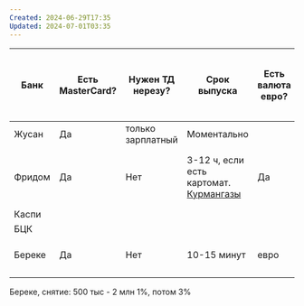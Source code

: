 ```yaml
---
Created: 2024-06-29T17:35
Updated: 2024-07-01T03:35
---
```

|Банк|Есть MasterCard?|Нужен ТД нерезу?|Срок выпуска|Есть валюта евро?|Комиссия на переводы на зарубежные MC|Стоимость обслуживания|Исх свифт|Есть стягивание?|
|---|---|---|---|---|---|---|---|---|
|Жусан|Да|только зарплатный|Моментально||||||
|Фридом|Да|Нет|3-12 ч, если есть картомат. [Курмангазы](https://go.2gis.com/5uki8)|Да|1%+250 тг|30000 kzt, обслуживание бесплатно|Нет по долларам. Евро - ЕС, плюс UK||
|Каспи|||||||||
|БЦК|||||||||
|Береке|Да|Нет|10-15 минут|евро|1%|1 год беспл, потом 1800 тг в год|0,2%, мин. 3000 тг||
||||||||||

Береке, снятие: 500 тыс - 2 млн 1%, потом 3%